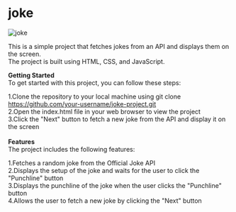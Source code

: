 # joke
![joke](https://user-images.githubusercontent.com/127089537/223345828-b7300d1e-d6f9-4767-8418-38fe3f2563d2.PNG)

This is a simple project that fetches jokes from an API and displays them on the screen. <br>
The project is built using HTML, CSS, and JavaScript.

<strong>Getting Started</strong><br>
To get started with this project, you can follow these steps:

1.Clone the repository to your local machine using git clone https://github.com/your-username/joke-project.git<br>
2.Open the index.html file in your web browser to view the project<br>
3.Click the "Next" button to fetch a new joke from the API and display it on the screen<br><br>
<strong>Features</strong><br>
The project includes the following features:

1.Fetches a random joke from the Official Joke API<br>
2.Displays the setup of the joke and waits for the user to click the "Punchline" button<br>
3.Displays the punchline of the joke when the user clicks the "Punchline" button<br>
4.Allows the user to fetch a new joke by clicking the "Next" button<br>
